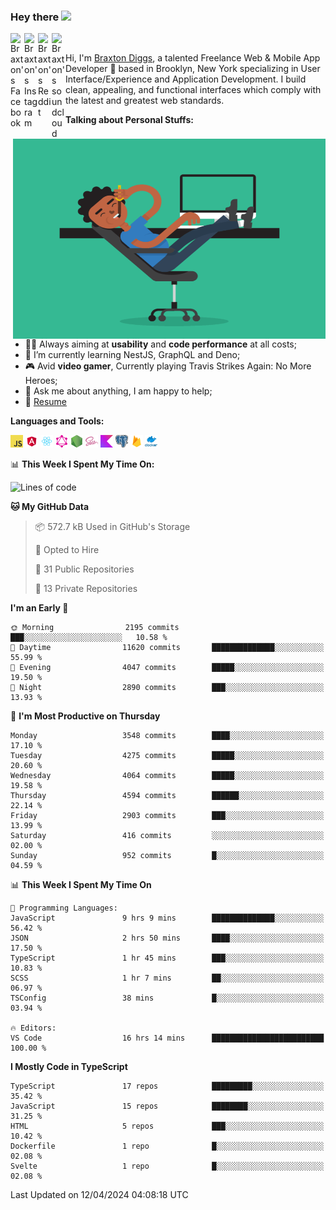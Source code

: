 ### Hey there <img src="https://media.giphy.com/media/hvRJCLFzcasrR4ia7z/giphy.gif" width="25">
<a href="https://www.facebook.com/BiggDiggz">
  <img align="left" alt="Braxton's Facebook" width="22px" src="https://cdn.jsdelivr.net/npm/simple-icons@v3/icons/facebook.svg" />
</a>
<a href="http://instagram.com/biggdiggz">
  <img align="left" alt="Braxton's Instagram" width="22px" src="https://cdn.jsdelivr.net/npm/simple-icons@v3/icons/instagram.svg" />
</a>
<a href="https://reddit.com/user/BiggDiggz/">
  <img align="left" alt="Braxton's Reddit" width="22px" src="https://cdn.jsdelivr.net/npm/simple-icons@v3/icons/reddit.svg" />
</a>
<a href="https://soundcloud.com/braxton-diggs">
  <img align="left" alt="Braxton's soundcloud" width="22px" src="https://cdn.jsdelivr.net/npm/simple-icons@v3/icons/soundcloud.svg" />
</a>

<br />

Hi, I'm [Braxton Diggs](https://braxtondiggs.com/), a talented Freelance Web & Mobile App Developer 🚀 based in Brooklyn, New York specializing in User Interface/Experience and Application Development. I build clean, appealing, and functional interfaces which comply with the latest and greatest web standards.

  <img align="right" alt="GIF" src="https://github.com/braxtondiggs/braxtondiggs/blob/master/coder.gif?raw=true" width="500" height="320" />
  
**Talking about Personal Stuffs:**

- 🧑‍💻 Always aiming at **usability** and **code performance** at all costs;
- 🌱 I’m currently learning NestJS, GraphQL and Deno;
- 🎮 Avid **video gamer**, Currently playing Travis Strikes Again: No More Heroes;
- 💬 Ask me about anything, I am happy to help;
- 📝 [Resume](https://braxtondiggs.com/assets/resume/braxton-diggs.pdf)

**Languages and Tools:**  

<code><img height="20" src="https://raw.githubusercontent.com/github/explore/80688e429a7d4ef2fca1e82350fe8e3517d3494d/topics/javascript/javascript.png"></code>
<code><img height="20" src="https://raw.githubusercontent.com/github/explore/80688e429a7d4ef2fca1e82350fe8e3517d3494d/topics/angular/angular.png"></code>
<code><img height="20" src="https://raw.githubusercontent.com/github/explore/80688e429a7d4ef2fca1e82350fe8e3517d3494d/topics/react/react.png"></code>
<code><img height="20" src="https://raw.githubusercontent.com/github/explore/5c058a388828bb5fde0bcafd4bc867b5bb3f26f3/topics/graphql/graphql.png"></code>
<code><img height="20" src="https://raw.githubusercontent.com/github/explore/80688e429a7d4ef2fca1e82350fe8e3517d3494d/topics/nodejs/nodejs.png"></code>
<code><img height="20" src="https://raw.githubusercontent.com/github/explore/80688e429a7d4ef2fca1e82350fe8e3517d3494d/topics/sass/sass.png"></code>
<code><img height="20" src="https://raw.githubusercontent.com/github/explore/80688e429a7d4ef2fca1e82350fe8e3517d3494d/topics/kotlin/kotlin.png"></code>
<code><img height="20" src="https://raw.githubusercontent.com/github/explore/80688e429a7d4ef2fca1e82350fe8e3517d3494d/topics/postgresql/postgresql.png"></code>
<code><img height="20" src="https://raw.githubusercontent.com/github/explore/80688e429a7d4ef2fca1e82350fe8e3517d3494d/topics/firebase/firebase.png"></code>
<code><img height="20" src="https://raw.githubusercontent.com/github/explore/80688e429a7d4ef2fca1e82350fe8e3517d3494d/topics/docker/docker.png"></code>

📊 **This Week I Spent My Time On:**
<!--START_SECTION:waka-->
![Lines of code](https://img.shields.io/badge/From%20Hello%20World%20I%27ve%20Written-37.6%20million%20lines%20of%20code-blue)

**🐱 My GitHub Data** 

> 📦 572.7 kB Used in GitHub's Storage 
 > 
> 💼 Opted to Hire
 > 
> 📜 31 Public Repositories 
 > 
> 🔑 13 Private Repositories 
 > 
**I'm an Early 🐤** 

```text
🌞 Morning                2195 commits        ███░░░░░░░░░░░░░░░░░░░░░░   10.58 % 
🌆 Daytime                11620 commits       ██████████████░░░░░░░░░░░   55.99 % 
🌃 Evening                4047 commits        █████░░░░░░░░░░░░░░░░░░░░   19.50 % 
🌙 Night                  2890 commits        ███░░░░░░░░░░░░░░░░░░░░░░   13.93 % 
```
📅 **I'm Most Productive on Thursday** 

```text
Monday                   3548 commits        ████░░░░░░░░░░░░░░░░░░░░░   17.10 % 
Tuesday                  4275 commits        █████░░░░░░░░░░░░░░░░░░░░   20.60 % 
Wednesday                4064 commits        █████░░░░░░░░░░░░░░░░░░░░   19.58 % 
Thursday                 4594 commits        ██████░░░░░░░░░░░░░░░░░░░   22.14 % 
Friday                   2903 commits        ███░░░░░░░░░░░░░░░░░░░░░░   13.99 % 
Saturday                 416 commits         ░░░░░░░░░░░░░░░░░░░░░░░░░   02.00 % 
Sunday                   952 commits         █░░░░░░░░░░░░░░░░░░░░░░░░   04.59 % 
```


📊 **This Week I Spent My Time On** 

```text
💬 Programming Languages: 
JavaScript               9 hrs 9 mins        ██████████████░░░░░░░░░░░   56.42 % 
JSON                     2 hrs 50 mins       ████░░░░░░░░░░░░░░░░░░░░░   17.50 % 
TypeScript               1 hr 45 mins        ███░░░░░░░░░░░░░░░░░░░░░░   10.83 % 
SCSS                     1 hr 7 mins         ██░░░░░░░░░░░░░░░░░░░░░░░   06.97 % 
TSConfig                 38 mins             █░░░░░░░░░░░░░░░░░░░░░░░░   03.94 % 

🔥 Editors: 
VS Code                  16 hrs 14 mins      █████████████████████████   100.00 % 
```

**I Mostly Code in TypeScript** 

```text
TypeScript               17 repos            █████████░░░░░░░░░░░░░░░░   35.42 % 
JavaScript               15 repos            ████████░░░░░░░░░░░░░░░░░   31.25 % 
HTML                     5 repos             ███░░░░░░░░░░░░░░░░░░░░░░   10.42 % 
Dockerfile               1 repo              █░░░░░░░░░░░░░░░░░░░░░░░░   02.08 % 
Svelte                   1 repo              █░░░░░░░░░░░░░░░░░░░░░░░░   02.08 % 
```




 Last Updated on 12/04/2024 04:08:18 UTC
<!--END_SECTION:waka-->
